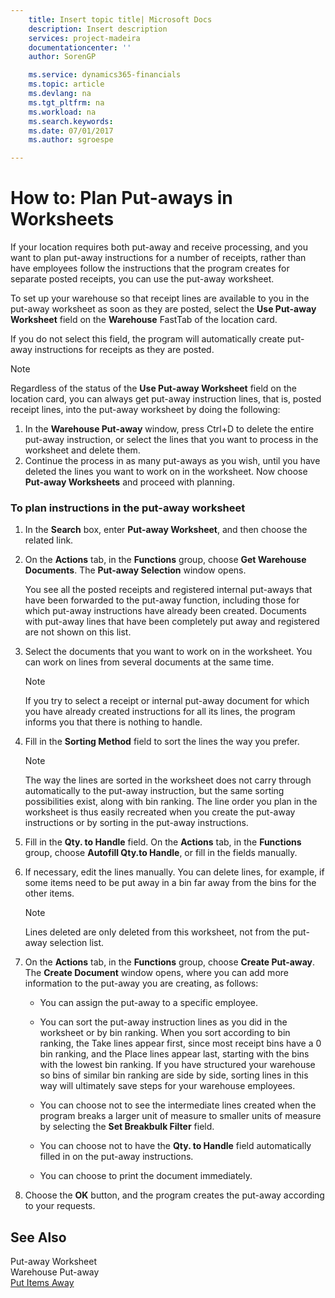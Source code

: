 ```yaml
---
    title: Insert topic title| Microsoft Docs
    description: Insert description
    services: project-madeira
    documentationcenter: ''
    author: SorenGP

    ms.service: dynamics365-financials
    ms.topic: article
    ms.devlang: na
    ms.tgt_pltfrm: na
    ms.workload: na
    ms.search.keywords:
    ms.date: 07/01/2017
    ms.author: sgroespe

---
```

# How to: Plan Put-aways in Worksheets
If your location requires both put-away and receive processing, and you want to plan put-away instructions for a number of receipts, rather than have employees follow the instructions that the program creates for separate posted receipts, you can use the put-away worksheet.  
  
 To set up your warehouse so that receipt lines are available to you in the put-away worksheet as soon as they are posted, select the **Use Put-away Worksheet** field on the **Warehouse** FastTab of the location card.  
  
 If you do not select this field, the program will automatically create put-away instructions for receipts as they are posted.  
  
> [!NOTE]  
>  Regardless of the status of the **Use Put-away Worksheet** field on the location card, you can always get put-away instruction lines, that is, posted receipt lines, into the put-away worksheet by doing the following:  
>   
>  1.  In the **Warehouse Put-away** window, press Ctrl+D to delete the entire put-away instruction, or select the lines that you want to process in the worksheet and delete them.  
> 2.  Continue the process in as many put-aways as you wish, until you have deleted the lines you want to work on in the worksheet. Now choose **Put-away Worksheets** and proceed with planning.  
  
### To plan instructions in the put-away worksheet  
  
1.  In the **Search** box, enter **Put-away Worksheet**, and then choose the related link.  
  
2.  On the **Actions** tab, in the **Functions** group, choose **Get Warehouse Documents**. The **Put-away Selection** window opens.  
  
     You see all the posted receipts and registered internal put-aways that have been forwarded to the put-away function, including those for which put-away instructions have already been created. Documents with put-away lines that have been completely put away and registered are not shown on this list.  
  
3.  Select the documents that you want to work on in the worksheet. You can work on lines from several documents at the same time.  
  
    > [!NOTE]  
    >  If you try to select a receipt or internal put-away document for which you have already created instructions for all its lines, the program informs you that there is nothing to handle.  
  
4.  Fill in the **Sorting Method** field to sort the lines the way you prefer.  
  
    > [!NOTE]  
    >  The way the lines are sorted in the worksheet does not carry through automatically to the put-away instruction, but the same sorting possibilities exist, along with bin ranking. The line order you plan in the worksheet is thus easily recreated when you create the put-away instructions or by sorting in the put-away instructions.  
  
5.  Fill in the **Qty. to Handle** field. On the **Actions** tab, in the **Functions** group, choose **Autofill Qty.to Handle**, or fill in the fields manually.  
  
6.  If necessary, edit the lines manually. You can delete lines, for example, if some items need to be put away in a bin far away from the bins for the other items.  
  
    > [!NOTE]  
    >  Lines deleted are only deleted from this worksheet, not from the put-away selection list.  
  
7.  On the **Actions** tab, in the **Functions** group, choose **Create Put-away**. The **Create Document** window opens, where you can add more information to the put-away you are creating, as follows:  
  
    -   You can assign the put-away to a specific employee.  
  
    -   You can sort the put-away instruction lines as you did in the worksheet or by bin ranking. When you sort according to bin ranking, the Take lines appear first, since most receipt bins have a 0 bin ranking, and the Place lines appear last, starting with the bins with the lowest bin ranking. If you have structured your warehouse so bins of similar bin ranking are side by side, sorting lines in this way will ultimately save steps for your warehouse employees.  
  
    -   You can choose not to see the intermediate lines created when the program breaks a larger unit of measure to smaller units of measure by selecting the **Set Breakbulk Filter** field.  
  
    -   You can choose not to have the **Qty. to Handle** field automatically filled in on the put-away instructions.  
  
    -   You can choose to print the document immediately.  
  
8.  Choose the **OK** button, and the program creates the put-away according to your requests.  
  
## See Also  
 Put-away Worksheet   
 Warehouse Put-away   
 [Put Items Away](../put-items-away.md)